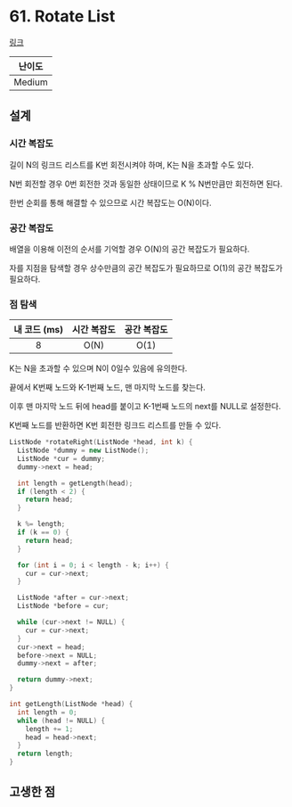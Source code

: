 # 61. Rotate List

[링크](https://leetcode.com/problems/rotate-list/)

| 난이도 |
| :----: |
| Medium |

## 설계

### 시간 복잡도

길이 N의 링크드 리스트를 K번 회전시켜야 하며, K는 N을 초과할 수도 있다.

N번 회전할 경우 0번 회전한 것과 동일한 상태이므로 K % N번만큼만 회전하면 된다.

한번 순회를 통해 해결할 수 있으므로 시간 복잡도는 O(N)이다.

### 공간 복잡도

배열을 이용해 이전의 순서를 기억할 경우 O(N)의 공간 복잡도가 필요하다.

자를 지점을 탐색할 경우 상수만큼의 공간 복잡도가 필요하므로 O(1)의 공간 복잡도가 필요하다.

### 점 탐색

| 내 코드 (ms) | 시간 복잡도 | 공간 복잡도 |
| :----------: | :---------: | :---------: |
|      8       |    O(N)     |    O(1)     |

K는 N을 초과할 수 있으며 N이 0일수 있음에 유의한다.

끝에서 K번째 노드와 K-1번째 노드, 맨 마지막 노드를 찾는다.

이후 맨 마지막 노드 뒤에 head를 붙이고 K-1번째 노드의 next를 NULL로 설정한다.

K번째 노드를 반환하면 K번 회전한 링크드 리스트를 만들 수 있다.

```cpp
ListNode *rotateRight(ListNode *head, int k) {
  ListNode *dummy = new ListNode();
  ListNode *cur = dummy;
  dummy->next = head;

  int length = getLength(head);
  if (length < 2) {
    return head;
  }

  k %= length;
  if (k == 0) {
    return head;
  }

  for (int i = 0; i < length - k; i++) {
    cur = cur->next;
  }

  ListNode *after = cur->next;
  ListNode *before = cur;

  while (cur->next != NULL) {
    cur = cur->next;
  }
  cur->next = head;
  before->next = NULL;
  dummy->next = after;

  return dummy->next;
}

int getLength(ListNode *head) {
  int length = 0;
  while (head != NULL) {
    length += 1;
    head = head->next;
  }
  return length;
}
```

## 고생한 점
